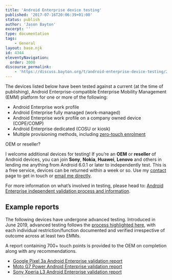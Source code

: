 ```yaml
---
title: 'Android Enterprise device testing'
published: '2017-07-16T20:06:39+01:00'
status: publish
author: 'Jason Bayton'
excerpt: ''
type: documentation
tags: 
    - General
layout: base.njk
id: 4344
eleventyNavigation:
  order: 3000
discourse_permalink:
    - 'https://discuss.bayton.org/t/android-enterprise-device-testing/28'
---
```


The devices listed below have been tested against a current (at the time of publishing), Android Enterprise-compatible Enterprise Mobility Management (EMM) platform for one or more of the following:

- Android Enterprise work profile
- Android Enterprise fully managed (work-managed)
- Android Enterprise work profile on a company owned device (COPE/COMP)
- Android Enterprise dedicated (COSU or kiosk)
- Multiple provisioning methods, including [zero-touch enrolment](/android/what-is-android-zero-touch-enrolment/)

<div class="callout callout-blue">
<div class="callout-heading callout-heading-small">OEM or reseller?</div>

I welcome additional devices for testing! If you’re an **OEM** or **reseller** of Android devices, you can join **Sony**, **Nokia**, **Huawei**, **Lenovo** and others in lending me anything from Android 6.0.1 or later to independently test. This is a free service, devices can be returned within a week or so. Use my [contact](/contact/) page to get in touch or [email me directly](mailto:jason@bayton.org).

For more information on what’s involved in testing, please head to: [Android Enterprise independent validation process and information](/android/android-enterprise-device-support/validation-process-and-information/).

</div>

## Example reports

The following devices have undergone advanced testing. Introduced in June 2019, advanced testing follows the [process highlighted here](/android/android-enterprise-device-support/validation-process-and-information/), with each individual restriction/function documented and verified irrespective of outcome across at least two EMMs.

A report containing 700+ touch points is provided to the OEM on completion along with any recommendations.

- [Google Pixel 3a Android Enterprise validation report](/android/android-enterprise-device-support/google-pixel-3a-validation-report/)
- [Moto G7 Power Android Enterprise validation report](/android/android-enterprise-device-support/moto-g7-power-android-enterprise-validation-report/)
- [Sony Xperia L3 Android Enterprise validation report](/android/android-enterprise-device-support/sony-xperia-l3-android-enterprise-validation-report/)